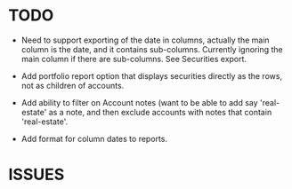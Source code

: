 # TODO

- Need to support exporting of the date in columns, actually the main column is the date,
and it contains sub-columns. Currently ignoring the main column if there are sub-columns.
See Securities export.

- Add portfolio report option that displays securities directly as the rows, not
as children of accounts.

- Add ability to filter on Account notes (want to be able to add say 'real-estate' as a note,
and then exclude accounts with notes that contain 'real-estate'.

- Add format for column dates to reports.

# ISSUES
